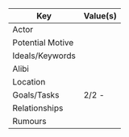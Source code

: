 | Key              | Value(s) |
| ---------------- | -------- |
| Actor            |          |
| Potential Motive |          |
| Ideals/Keywords  |          |
| Alibi            |          |
| Location         |          |
| Goals/Tasks      | 2/2 -    |
| Relationships    |          |
| Rumours          |          |